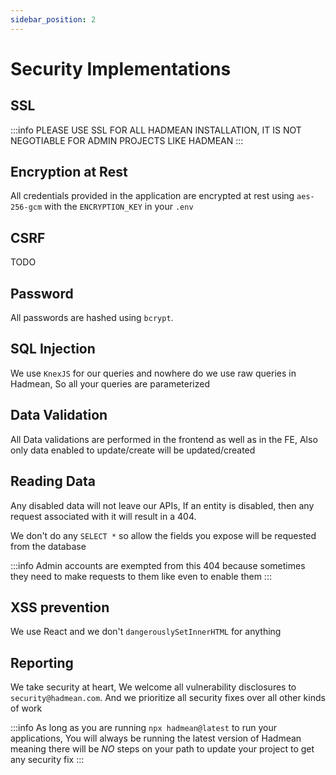 ```yaml
---
sidebar_position: 2
---
```


# Security Implementations

## SSL
:::info
  PLEASE USE SSL FOR ALL HADMEAN INSTALLATION, IT IS NOT NEGOTIABLE FOR ADMIN PROJECTS LIKE HADMEAN
:::

## Encryption at Rest

All credentials provided in the application are encrypted at rest using `aes-256-gcm` with the `ENCRYPTION_KEY` in your `.env`

## CSRF 
TODO

## Password 
All passwords are hashed using `bcrypt`.

## SQL Injection
We use `KnexJS` for our queries and nowhere do we use raw queries in Hadmean, So all your queries are parameterized

## Data Validation
All Data validations are performed in the frontend as well as in the FE, Also only data enabled to update/create will be updated/created

## Reading Data
Any disabled data will not leave our APIs, If an entity is disabled, then any request associated with it will result in a 404.

We don't do any `SELECT *` so allow the fields you expose will be requested from the database

:::info
Admin accounts are exempted from this 404 because sometimes they need to make requests to them like even to enable them
:::

## XSS prevention
We use React and we don't `dangerouslySetInnerHTML` for anything

## Reporting
We take security at heart, We welcome all vulnerability disclosures to `security@hadmean.com`. And we prioritize all security fixes over all other kinds of work

:::info
As long as you are running `npx hadmean@latest` to run your applications, You will always be running the latest version of Hadmean meaning there will be *NO* steps on your path to update your project to get any security fix 
:::